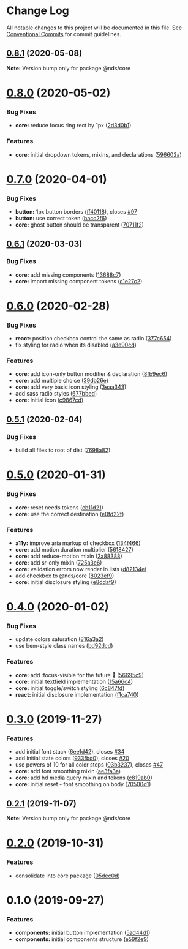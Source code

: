 # Change Log

All notable changes to this project will be documented in this file.
See [Conventional Commits](https://conventionalcommits.org) for commit guidelines.

## [0.8.1](https://gitlab.com/wwnorton/platform/design-system/tree/master/packages/core/compare/v0.8.0...v0.8.1) (2020-05-08)

**Note:** Version bump only for package @nds/core

# [0.8.0](https://gitlab.com/wwnorton/platform/design-system/tree/master/packages/core/compare/v0.7.0...v0.8.0) (2020-05-02)

### Bug Fixes

- **core:** reduce focus ring rect by 1px ([2d3d0b1](https://gitlab.com/wwnorton/platform/design-system/tree/master/packages/core/commit/2d3d0b11bea2d0054dd0eb973e0feb19a0158e25))

### Features

- **core:** initial dropdown tokens, mixins, and declarations ([596602a](https://gitlab.com/wwnorton/platform/design-system/tree/master/packages/core/commit/596602a9c81bbab4a65cd5fa6f78baf442fc04e5))

# [0.7.0](https://gitlab.com/wwnorton/platform/design-system/tree/master/packages/core/compare/v0.6.1...v0.7.0) (2020-04-01)

### Bug Fixes

- **button:** 1px button borders ([ff40118](https://gitlab.com/wwnorton/platform/design-system/tree/master/packages/core/commit/ff40118bed791a0edb089b99cbcdebe9455fe6d6)), closes [#97](https://gitlab.com/wwnorton/platform/design-system/tree/master/packages/core/issues/97)
- **button:** use correct token ([bacc2f6](https://gitlab.com/wwnorton/platform/design-system/tree/master/packages/core/commit/bacc2f6ffebb514f7e7c8510f5c7b5396f54bfb8))
- **core:** ghost button should be transparent ([70711f2](https://gitlab.com/wwnorton/platform/design-system/tree/master/packages/core/commit/70711f2fefca434656eee688d61cf904ec3d6bfb))

## [0.6.1](https://gitlab.com/wwnorton/platform/design-system/tree/master/packages/core/compare/v0.6.0...v0.6.1) (2020-03-03)

### Bug Fixes

- **core:** add missing components ([13688c7](https://gitlab.com/wwnorton/platform/design-system/tree/master/packages/core/commit/13688c756c077f1b4848b95a760731d95dae1163))
- **core:** import missing component tokens ([c1e27c2](https://gitlab.com/wwnorton/platform/design-system/tree/master/packages/core/commit/c1e27c2221fcfca5c4d142fc654f2ce3a4decc37))

# [0.6.0](https://gitlab.com/wwnorton/platform/design-system/tree/master/packages/core/compare/v0.5.1...v0.6.0) (2020-02-28)

### Bug Fixes

- **react:** position checkbox control the same as radio ([377c654](https://gitlab.com/wwnorton/platform/design-system/tree/master/packages/core/commit/377c6541d28fac66ac7c56caf785ba15d13de3cc))
- fix styling for radio when its disabled ([a3e90cd](https://gitlab.com/wwnorton/platform/design-system/tree/master/packages/core/commit/a3e90cd04371cd80ea0f168912e35e1b0c9290c5))

### Features

- **core:** add icon-only button modifier & declaration ([8fb9ec6](https://gitlab.com/wwnorton/platform/design-system/tree/master/packages/core/commit/8fb9ec61fd781d7ec5ac6b74e1493d471a659376))
- **core:** add multiple choice ([39db26e](https://gitlab.com/wwnorton/platform/design-system/tree/master/packages/core/commit/39db26e41455da37c0b8738f86101212af541d44))
- **core:** add very basic icon styling ([3eaa343](https://gitlab.com/wwnorton/platform/design-system/tree/master/packages/core/commit/3eaa343bb48fdcc00c8e41b7d80eda6b83769763))
- add sass radio styles ([677bbed](https://gitlab.com/wwnorton/platform/design-system/tree/master/packages/core/commit/677bbed1404df793c30f576a3636a653f04be60e))
- **core:** initial icon ([c9867cd](https://gitlab.com/wwnorton/platform/design-system/tree/master/packages/core/commit/c9867cdf1d1384e1f30106bafd8420f98e5c2cd5))

## [0.5.1](https://gitlab.com/wwnorton/platform/design-system/tree/master/packages/core/compare/v0.5.0...v0.5.1) (2020-02-04)

### Bug Fixes

- build all files to root of dist ([7698a82](https://gitlab.com/wwnorton/platform/design-system/tree/master/packages/core/commit/7698a8286ac1dcbdd7ae04858468f8821e7b3720))

# [0.5.0](https://gitlab.com/wwnorton/platform/design-system/tree/master/packages/core/compare/v0.4.0...v0.5.0) (2020-01-31)

### Bug Fixes

- **core:** reset needs tokens ([cb11d21](https://gitlab.com/wwnorton/platform/design-system/tree/master/packages/core/commit/cb11d213e8f33a8159e484779f455f93da6fbdfe))
- **core:** use the correct destination ([e0fd22f](https://gitlab.com/wwnorton/platform/design-system/tree/master/packages/core/commit/e0fd22fed7a2b8822543c6dee0e50c6d37690596))

### Features

- **a11y:** improve aria markup of checkbox ([134f466](https://gitlab.com/wwnorton/platform/design-system/tree/master/packages/core/commit/134f466737c2ada8d2ed874fe5c2b8d35934a2b5))
- **core:** add motion duration multiplier ([5618427](https://gitlab.com/wwnorton/platform/design-system/tree/master/packages/core/commit/56184271a3da51d7272dec17b3dd68f3a2b7429f))
- **core:** add reduce-motion mixin ([2a88388](https://gitlab.com/wwnorton/platform/design-system/tree/master/packages/core/commit/2a88388dee4cb494e854443d80d52652e64e5aca))
- **core:** add sr-only mixin ([725a3c6](https://gitlab.com/wwnorton/platform/design-system/tree/master/packages/core/commit/725a3c6f9c83e8006dd10f76ce24c5c7004053fc))
- **core:** validation errors now render in lists ([d82134e](https://gitlab.com/wwnorton/platform/design-system/tree/master/packages/core/commit/d82134e7c450ed94159363bc503f0aa76b2184d2))
- add checkbox to @nds/core ([8023ef9](https://gitlab.com/wwnorton/platform/design-system/tree/master/packages/core/commit/8023ef99681a6f99f12094f3bfd904ff477ee01d))
- **core:** initial disclosure styling ([e8ddaf9](https://gitlab.com/wwnorton/platform/design-system/tree/master/packages/core/commit/e8ddaf92cb72651be0c0ffb1ae89b56d69b18170))

# [0.4.0](https://gitlab.com/wwnorton/platform/design-system/tree/master/packages/core/compare/v0.3.0...v0.4.0) (2020-01-02)

### Bug Fixes

- update colors saturation ([816a3a2](https://gitlab.com/wwnorton/platform/design-system/tree/master/packages/core/commit/816a3a219c79d3717c6997d9bebc4fc0822e52ff))
- use bem-style class names ([bd92dcd](https://gitlab.com/wwnorton/platform/design-system/tree/master/packages/core/commit/bd92dcdb04958edafdc4537f964331fe3b20a14f))

### Features

- **core:** add :focus-visible for the future 🚀 ([56695c9](https://gitlab.com/wwnorton/platform/design-system/tree/master/packages/core/commit/56695c90e5fff148b1001c791ec24ebaac0fbe47))
- **core:** initial textfield implementation ([15a66c4](https://gitlab.com/wwnorton/platform/design-system/tree/master/packages/core/commit/15a66c46758c659ab04c36966429a639c8310c93))
- **core:** initial toggle/switch styling ([6c847fd](https://gitlab.com/wwnorton/platform/design-system/tree/master/packages/core/commit/6c847fd3f480599fc1541434b8240fda0e3d3bb0))
- **react:** initial disclosure implementation ([f1ca740](https://gitlab.com/wwnorton/platform/design-system/tree/master/packages/core/commit/f1ca7401ce1bc04d29143811e4281691aab13783))

# [0.3.0](https://gitlab.com/wwnorton/platform/design-system/tree/master/packages/core/compare/v0.2.1...v0.3.0) (2019-11-27)

### Features

- add initial font stack ([6ee1d42](https://gitlab.com/wwnorton/platform/design-system/tree/master/packages/core/commit/6ee1d42e1c01de4371253668f9913784290b995a)), closes [#34](https://gitlab.com/wwnorton/platform/design-system/tree/master/packages/core/issues/34)
- add initial state colors ([933fbd0](https://gitlab.com/wwnorton/platform/design-system/tree/master/packages/core/commit/933fbd0aae05d8cf5550fe7938bd11fd8ff04e64)), closes [#20](https://gitlab.com/wwnorton/platform/design-system/tree/master/packages/core/issues/20)
- use powers of 10 for all color steps ([03b3237](https://gitlab.com/wwnorton/platform/design-system/tree/master/packages/core/commit/03b3237e0572e85a15f0ddcef4034072a5d71ef4)), closes [#47](https://gitlab.com/wwnorton/platform/design-system/tree/master/packages/core/issues/47)
- **core:** add font smoothing mixin ([ae3fa3a](https://gitlab.com/wwnorton/platform/design-system/tree/master/packages/core/commit/ae3fa3a18a80ff7ef7977c0af2441b5d1ac443a6))
- **core:** add hd media query mixin and tokens ([c819ab0](https://gitlab.com/wwnorton/platform/design-system/tree/master/packages/core/commit/c819ab05987dbe5a05c1f3ef0c496046ee4fc536))
- **core:** initial reset - font smoothing on body ([70500d1](https://gitlab.com/wwnorton/platform/design-system/tree/master/packages/core/commit/70500d1197b8d59a1df8965c924a434b2e75edbe))

## [0.2.1](https://gitlab.com/wwnorton/platform/design-system/tree/master/packages/core/compare/v0.2.0...v0.2.1) (2019-11-07)

**Note:** Version bump only for package @nds/core

# [0.2.0](https://gitlab.com/wwnorton/platform/design-system/tree/master/packages/core/compare/v0.1.0...v0.2.0) (2019-10-31)

### Features

- consolidate into core package ([05dec0d](https://gitlab.com/wwnorton/platform/design-system/tree/master/packages/core/commit/05dec0d37599eb31e64058fee9ab526193a8a34c))

# 0.1.0 (2019-09-27)

### Features

- **components:** initial button implementation ([5ad44d1](https://gitlab.com/wwnorton/platform/design-system/tree/master/packages/components/commit/5ad44d1))
- **components:** initial components structure ([e59f2e9](https://gitlab.com/wwnorton/platform/design-system/tree/master/packages/components/commit/e59f2e9))

